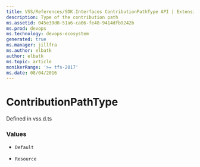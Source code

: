 ```yaml
---
title: VSS/References/SDK.Interfaces ContributionPathType API | Extensions for Azure DevOps Services
description: Type of the contribution path
ms.assetid: 045e39d0-51a6-ca06-fe48-9414dfb9242b
ms.prod: devops
ms.technology: devops-ecosystem
generated: true
ms.manager: jillfra
ms.author: elbatk
author: elbatk
ms.topic: article
monikerRange: '>= tfs-2017'
ms.date: 08/04/2016
---
```


# ContributionPathType

Defined in vss.d.ts

### Values

* `Default` 

* `Resource` 

